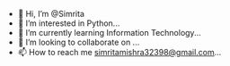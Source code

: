 - 👋 Hi, I’m @Simrita
- 👀 I’m interested in Python...
- 🌱 I’m currently learning Information Technology...
- 💞️ I’m looking to collaborate on ...
- 📫 How to reach me simritamishra32398@gmail.com...

<!---
Simrita100/Simrita100 is a ✨ special ✨ repository because its `README.md` (this file) appears on your GitHub profile.
You can click the Preview link to take a look at your changes.
--->
